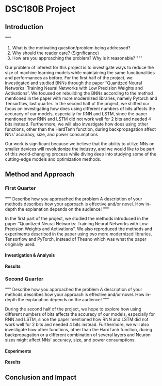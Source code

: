 # DSC180B Project



## Introduction

"""
1. What is the motivating question/problem being addressed?
3. Why should the reader care? (Significance)
4. How are you approaching the problem? Why is it reasonable?
"""

Our problem of interest for this project is to investigate ways to reduce the size of machine learning models while maintaining the same functionalities and performances as before. For the first half of the project, we investigated and studied BNNs through the paper “Quantized Neural Networks: Training Neural Networks with Low Precision Weights and Activations”. We focused on rebuilding the BNNs according to the method mentioned in the paper with more modernized libraries, namely Pytorch and Tensorflow, last quarter. In the second half of the project, we shifted our focus on investigating how does using different numbers of bits affects the accuracy of our models, especially for RNN and LSTM, since the paper mentioned how RNN and LSTM did not work well for 2 bits and needed 4 bits instead. Furthermore, we will also investigate how does using other functions, other than the HardTanh function, during backpropagation affect NNs’ accuracy, size, and power consumptions

Our work is significant because we believe that the ability to utilize NNs on smaller devices will revolutionize the industry, and we would like to be part of this world-changing process while diving deep into studying some of the cutting-edge models and optimization methods.



## Method and Approach

### First Quarter

"""
Describe how you approached the problem
A description of your methods describes how your approach is effective and/or novel.
How in-depth the explanation depends on the audience!
"""

In the first part of the project, we studied the methods introduced in the paper “Quantized Neural Networks: Training Neural Networks with Low Precision Weights and Activations”. We also reproduced the methods and experiments described in the paper using two more modernized libraries, Tensorflow and PyTorch, instead of Theano which was what the paper originally used.

#### Investigation & Analysis

#### Results



### Second Quarter

"""
Describe how you approached the problem
A description of your methods describes how your approach is effective and/or novel.
How in-depth the explanation depends on the audience!
"""

During the second half of the project, we hope to explore how using different numbers of bits affects the accuracy of our models, especially for RNN and LSTM, since the paper mentioned how RNN and LSTM did not work well for 2 bits and needed 4 bits instead. Furthermore, we will also investigate how other functions, other than the HardTanh function, during backpropagation or a different combination of several layers and Neuron sizes might affect NNs’ accuracy, size, and power consumptions.

#### Experiments

#### Results



## Conclusion and Impact
